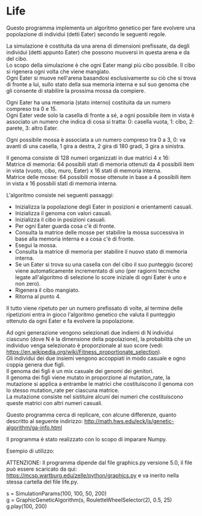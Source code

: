 # Life
  
Questo programma implementa un algoritmo genetico per fare evolvere una popolazione di individui (detti Eater) secondo le seguenti regole.  
  
La simulazione è costituita da una arena di dimensioni prefissate, da degli individui (detti appunto Eater) che possono muoversi in questa arena e da del cibo.  
Lo scopo della simulazione è che ogni Eater mangi più cibo possibile. Il cibo si rigenera ogni volta che viene mangiato.  
Ogni Eater si muove nell'arena basandosi esclusivamente su ciò che si trova di fronte a lui, sullo stato della sua memoria interna e sul suo genoma che gli consente di stabilire la prossima mossa da compiere.  
  
Ogni Eater ha una memoria (stato interno) costituita da un numero compreso tra 0 e 15.  
Ogni Eater vede solo la casella di fronte a sé, a ogni possibile item in vista è associato un numero che indica di cosa si tratta: 0: casella vuota, 1: cibo, 2: parete, 3: altro Eater.  

Ogni possibile mossa è associata a un numero compreso tra 0 a 3, 0: va avanti di una casella, 1 gira a destra, 2 gira di 180 gradi, 3 gira a sinistra.  

Il genoma consiste di 128 numeri organizzati in due matrici 4 x 16:   
Matrice di memoria: 64 possibili stati di memoria ottenuti da 4 possibili item in vista (vuoto, cibo, muro, Eater) x 16 stati di memoria interna.  
Matrice delle mosse: 64 possibili mosse ottenute in base a 4 possibili item in vista x 16 possbili stati di memoria interna.  
  
L'algoritmo consiste nei seguenti passaggi:  
  
* Inizializza la popolazione degli Eater in posizioni e orientamenti casuali.  
* Inizializza il genoma con valori casuali.  
* Inizializza il cibo in posizioni casuali.  
* Per ogni Eater guarda cosa c'è di fronte.  
* Consulta la matrice delle mosse per stabilire la mossa successiva in base alla memoria interna e a cosa c'è di fronte.  
* Esegui la mossa.  
* Consulta la matrice di memoria per stabilire il nuovo stato di memoria interna.  
* Se un Eater si trova su una casella con del cibo il suo punteggio (score) viene automaticamente incrementato di uno (per ragiorni tecniche legate all'algoritmo di selezione lo score iniziale di ogni Eater è uno e non zero).  
* Rigenera il cibo mangiato.  
* Ritorna al punto 4.  

Il tutto viene ripetuto per un numero prefissato di volte, al termine delle ripetizioni entra in gioco l'algoritmo genetico che valuta il punteggio ottenuto da ogni Eater e fa evolvere la popolazione.

Ad ogni generazione vengono selezionati due indiemi di N individui ciascuno (dove N è la dimensione della popolazione), la probabilità che un individuo venga selezionato è proporzionale al suo score (vedi: https://en.wikipedia.org/wiki/Fitness_proportionate_selection).  
Gli individui dei due insiemi vengono accoppiati in modo casuale e ogno coppia genera due figli.  
Il genoma dei figli è un mix casuale dei genomi dei genitori.  
Il genoma dei figli viene mutato in proporzione al mutation_rate, la mutazione si applica a entrambe le matrici che costituiscono il genoma con lo stesso mutation_rate per ciascuna matrice.  
La mutazione consiste nel sistituire alcuni dei numeri che costituiscono queste matrici con altri numeri casuali.  
  
Questo programma cerca di replicare, con alcune differenze, quanto descritto al seguente indirizzo: http://math.hws.edu/eck/js/genetic-algorithm/ga-info.html  
  
Il programma è stato realizzato con lo scopo di imparare Numpy.  
  
Esempio di utilizzo:  
  
ATTENZIONE: Il programma dipende dal file graphics.py versione 5.0, il file può essere scaricato da qui: https://mcsp.wartburg.edu/zelle/python/graphics.py e va inerito nella stessa cartella del file life.py.  
  
s = SimulationParams(100, 100, 50, 200)  
g = GraphicGeneticAlgorithm(s, RouletteWheelSelector(2), 0.5, 25)  
g.play(100, 200)  
